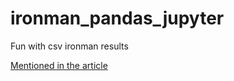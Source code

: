 # ironman_pandas_jupyter
Fun with csv ironman results

[Mentioned in the article](https://wiadrodanych.pl/uncategorized/jak-zostac-ironmanem-analiza-csv-ek-w-pandas/)
